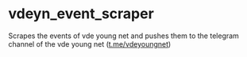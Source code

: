 # vdeyn_event_scraper
Scrapes the events of vde young net and pushes them to the telegram channel of the vde young net (<a href='t.me/vdeyoungnet'>t.me/vdeyoungnet</a>)
